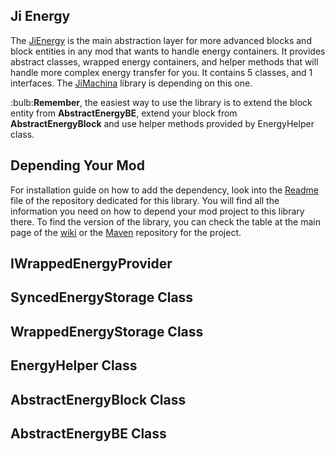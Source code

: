 ## Ji Energy

The [JiEnergy](https://github.com/drkhodakarami/JiEnergy) is the main abstraction layer for more advanced blocks and block entities in any mod that wants to handle energy containers. It provides abstract classes, wrapped energy containers, and helper methods that will handle more complex energy transfer for you. It contains 5 classes, and 1 interfaces. The [JiMachina](https://github.com/drkhodakarami/JiMachina) library is depending on this one.

<div class="alert alert-dismissible alert-danger">
  :bulb:<strong>Remember</strong>, the easiest way to use the library is to extend the block entity from <strong>AbstractEnergyBE</strong>, extend your block from <strong>AbstractEnergyBlock</strong> and use helper methods provided by EnergyHelper class.
</div>

## Depending Your Mod

For installation guide on how to add the dependency, look into the [Readme](https://github.com/drkhodakarami/JiEnergy) file of the repository dedicated for this library. You will find all the information you need on how to depend your mod project to this library there. To find the version of the library, you can check the table at the main page of the [wiki](https://drkhodakarami.github.io/) or the [Maven](https://repo.repsy.io/mvn/jiraiyah/jilibs/jiraiyah/energy/) repository for the project.

## IWrappedEnergyProvider

## SyncedEnergyStorage Class

## WrappedEnergyStorage Class

## EnergyHelper Class

## AbstractEnergyBlock Class

## AbstractEnergyBE Class